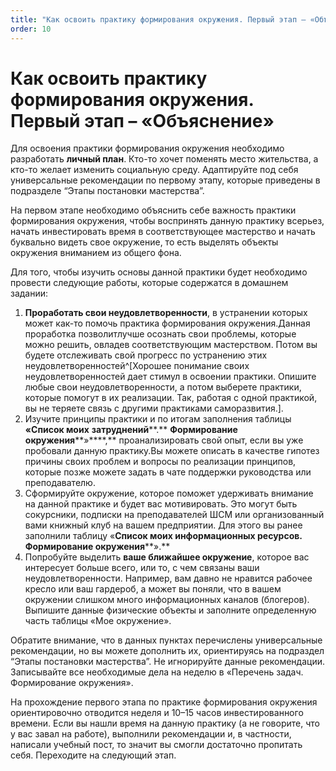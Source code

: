 ```yaml
---
title: "Как освоить практику формирования окружения. Первый этап – «Объяснение»"
order: 10
---
```


# Как освоить практику формирования окружения. Первый этап – «Объяснение»

Для освоения практики формирования окружения необходимо разработать **личный план**. Кто-то хочет поменять место жительства, а кто-то желает изменить социальную среду. Адаптируйте под себя универсальные рекомендации по первому этапу, которые приведены в подразделе “Этапы постановки мастерства”.

На первом этапе необходимо объяснить себе важность практики формирования окружения, чтобы воспринять данную практику всерьез, начать инвестировать время в соответствующее мастерство и начать буквально видеть свое окружение, то есть выделять объекты окружения вниманием из общего фона.

Для того, чтобы изучить основы данной практики будет необходимо провести следующие работы, которые содержатся в домашнем задании:

1. **Проработать свои неудовлетворенности**, в устранении которых может как-то помочь практика формирования окружения.Данная проработка позволитлучше осознать свои проблемы, которые можно решить, овладев соответствующим мастерством. Потом вы будете отслеживать свой прогресс по устранению этих неудовлетворенностей^[Хорошее понимание своих неудовлетворенностей дает стимул в освоении практики. Опишите любые свои неудовлетворенности, а потом выберете практики, которые помогут в их реализации. Так, работая с одной практикой, вы не теряете связь с другими практиками саморазвития.].
2. Изучите принципы практики и по итогам заполнения таблицы **«Список моих** **затруднений****.** **Формирование окружения****»****,** проанализировать свой опыт, если вы уже пробовали данную практику.Вы можете описать в качестве гипотез причины своих проблем и вопросы по реализации принципов, которые позже можете задать в чате поддержки руководства или преподавателю.
3. Сформируйте окружение, которое поможет удерживать внимание на данной практике и будет вас мотивировать. Это могут быть сокурсники, подписки на преподавателей ШСМ или организованный вами книжный клуб на вашем предприятии. Для этого вы ранее заполнили таблицу «**Список моих информационных ресурсов.** **Формирование окружения****».**
4. Попробуйте выделить **ваше ближайшее окружение**, которое вас интересует больше всего, или то, с чем связаны ваши неудовлетворенности. Например, вам давно не нравится рабочее кресло или ваш гардероб, а может вы поняли, что в вашем окружении слишком много информационных каналов (блогеров). Выпишите данные физические объекты и заполните определенную часть таблицы «Мое окружение».

Обратите внимание, что в данных пунктах перечислены универсальные рекомендации, но вы можете дополнить их, ориентируясь на подраздел “Этапы постановки мастерства”. Не игнорируйте данные рекомендации. Записывайте все необходимые дела на неделю в «Перечень задач. Формирование окружения».

На прохождение первого этапа по практике формирования окружения ориентировочно отводится неделя и 10–15 часов инвестированного времени. Если вы нашли время на данную практику (а не говорите, что у вас завал на работе), выполнили рекомендации и, в частности, написали учебный пост, то значит вы смогли достаточно пропитать себя. Переходите на следующий этап.